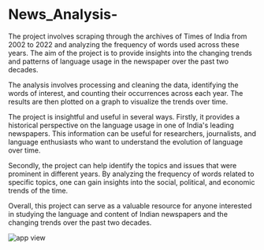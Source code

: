 # News_Analysis-

The project involves scraping through the archives of Times of India from 2002 to 2022 and analyzing the frequency of words used across these years. The aim of the project is to provide insights into the changing trends and patterns of language usage in the newspaper over the past two decades.

The analysis involves processing and cleaning the data, identifying the words of interest, and counting their occurrences across each year. The results are then plotted on a graph to visualize the trends over time.

The project is insightful and useful in several ways. Firstly, it provides a historical perspective on the language usage in one of India's leading newspapers. This information can be useful for researchers, journalists, and language enthusiasts who want to understand the evolution of language over time.

Secondly, the project can help identify the topics and issues that were prominent in different years. By analyzing the frequency of words related to specific topics, one can gain insights into the social, political, and economic trends of the time.

Overall, this project can serve as a valuable resource for anyone interested in studying the language and content of Indian newspapers and the changing trends over the past two decades.

![app view](./images/example.png)
